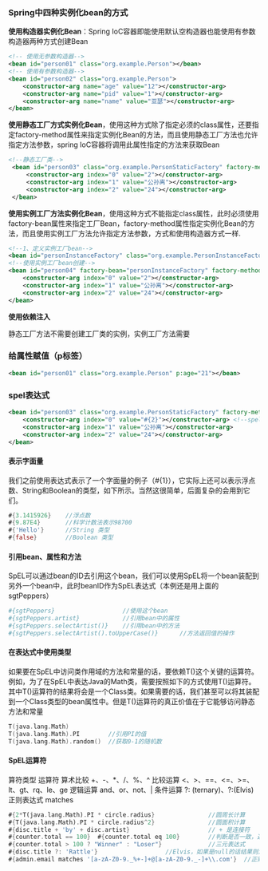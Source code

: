### Spring中四种实例化bean的方式



**使用构造器实例化Bean**：Spring IoC容器即能使用默认空构造器也能使用有参数构造器两种方式创建Bean

```xml
<!-- 使用无参数构造器-->
<bean id="person01" class="org.example.Person"></bean>
<!-- 使用有参数构造器-->
<bean id="person02" class="org.example.Person">
    <constructor-arg name="age" value="12"></constructor-arg>
    <constructor-arg name="pid" value="1"></constructor-arg>
    <constructor-arg name="name" value="亚瑟"></constructor-arg>
</bean>
```

**使用静态工厂方式实例化Bean**，使用这种方式除了指定必须的class属性，还要指定factory-method属性来指定实例化Bean的方法，而且使用静态工厂方法也允许指定方法参数，spring IoC容器将调用此属性指定的方法来获取Bean

```xml
<!--静态工厂类-->
 <bean id="person03" class="org.example.PersonStaticFactory" factory-method="newPersonIns">
     <constructor-arg index="0" value="2"></constructor-arg>
     <constructor-arg index="1" value="公孙离"></constructor-arg>
     <constructor-arg index="2" value="24"></constructor-arg>
 </bean>
```

**使用实例工厂方法实例化Bean**，使用这种方式不能指定class属性，此时必须使用factory-bean属性来指定工厂Bean，factory-method属性指定实例化Bean的方法，而且使用实例工厂方法允许指定方法参数，方式和使用构造器方式一样.



```xml
<!--1、定义实例工厂bean-->
<bean id="personInstanceFactory" class="org.example.PersonInstanceFactory"></bean>
<!--使用实例工厂bean创建-->
<bean id="person04" factory-bean="personInstanceFactory" factory-method="newIns">
    <constructor-arg index="0" value="2"></constructor-arg>
    <constructor-arg index="1" value="公孙离"></constructor-arg>
    <constructor-arg index="2" value="24"></constructor-arg>
</bean>
```



**使用依赖注入**

静态工厂方法不需要创建工厂类的实例，实例工厂方法需要



### 给属性赋值（p标签）

```xml
<bean id="person01" class="org.example.Person" p:age="21"></bean>
```



### spel表达式



```xml
<bean id="person03" class="org.example.PersonStaticFactory" factory-method="newPersonIns">
    <constructor-arg index="0" value="#{2}"></constructor-arg> <!--spel-->
    <constructor-arg index="1" value="公孙离"></constructor-arg>
    <constructor-arg index="2" value="24"></constructor-arg>
</bean>
```



####  表示字面量

我们之前使用表达式表示了一个字面量的例子（#{1}），它实际上还可以表示浮点数、String和Boolean的类型，如下所示。当然这很简单，后面复杂的会用到它们。

```dart
#{3.1415926}    //浮点数
#{9.87E4}       //科学计数法表示98700
#{'Hello'}      //String 类型
#{false}        //Boolean 类型
```

#### 引用bean、属性和方法

SpEL可以通过bean的ID去引用这个bean，我们可以使用SpEL将一个bean装配到另外一个bean中，此时beanID作为SpEL表达式（本例还是用上面的sgtPeppers）

```bash
#{sgtPeppers}                   //使用这个bean
#{sgtPeppers.artist}            //引用bean中的属性
#{sgtPeppers.selectArtist()}    //引用bean中的方法
#{sgtPeppers.selectArtist().toUpperCase()}      //方法返回值的操作
```

#### 在表达式中使用类型

如果要在SpEL中访问类作用域的方法和常量的话，要依赖T()这个关键的运算符。例如，为了在SpEL中表达Java的Math类，需要按照如下的方式使用T()运算符。其中T()运算符的结果将会是一个Class类。如果需要的话，我们甚至可以将其装配到一个Class类型的bean属性中。但是T()运算符的真正价值在于它能够访问静态方法和常量

```cpp
T(java.lang.Math)   
T(java.lang.Math).PI        //引用PI的值
T(java.lang.Math).random()  //获取0-1的随机数
```

#### SpEL运算符

算符类型 运算符
 算术比较  +、-、*、/、%、^
 比较运算  <、>、==、<=、>=、lt、gt、rq、le、ge
 逻辑运算  and、or、not、|
 条件运算  ?: (ternary)、?:(Elvis)
 正则表达式 matches

```dart
#{2*T(java.lang.Math).PI * circle.radius}               //圆周长计算
#{T(java.lang.Math).PI * circle.radius^2}               //圆面积计算
#{disc.title + 'by' + disc.artist}                      // + 是连接符
#{counter.total == 100}  #{counter.total eq 100}        //判断是否一致，返回true和false
#{counter.total > 100 ? "Winner" : "Loser"}             //三元表达式 
#{disc.title ?: 'Rattle'}                   //Elvis，如果是null的话结果则为Rattle
#{admin.email matches '[a-zA-Z0-9._%+-]+@[a-zA-Z0-9._-]+\\.com'}  //正则表达式
```